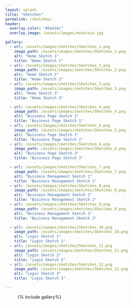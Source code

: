 ```yaml
---
layout: splash
title: "Sketches"
permalink: /sketches/
header:
  overlay_color: "#5e616c"
  overlay_image: /assets/images/mountain.jpg

gallery:
  - url: /assets/images/sketches/Sketches_1.png
    image_path: /assets/images/sketches/Sketches_1.png
    alt: "Home Sketch 1"
    title: "Home Sketch 1"
  - url: /assets/images/sketches/Sketches_2.png
    image_path: /assets/images/sketches/Sketches_2.png
    alt: "Home Sketch 2"
    title: "Home Sketch 2"
  - url: /assets/images/sketches/Sketches_3.png
    image_path: /assets/images/sketches/Sketches_3.png
    alt: "Home Sketch 3"
    title: "Home Sketch 3"

  - url: /assets/images/sketches/Sketches_4.png
    image_path: /assets/images/sketches/Sketches_4.png
    alt: "Business Page Sketch 1"
    title: "Business Page Sketch 1"
  - url: /assets/images/sketches/Sketches_5.png
    image_path: /assets/images/sketches/Sketches_5.png
    alt: "Business Page Sketch 2"
    title: "Business Page Sketch 2"
  - url: /assets/images/sketches/Sketches_6.png
    image_path: /assets/images/sketches/Sketches_6.png
    alt: "Business Page Sketch 3"
    title: "Business Page Sketch 3"

  - url: /assets/images/sketches/Sketches_7.png
    image_path: /assets/images/sketches/Sketches_7.png
    alt: "Business Management Sketch 1"
    title: "Business Management Sketch 1"
  - url: /assets/images/sketches/Sketches_8.png
    image_path: /assets/images/sketches/Sketches_8.png
    alt: "Business Management Sketch 2"
    title: "Business Management Sketch 2"
  - url: /assets/images/sketches/Sketches_9.png
    image_path: /assets/images/sketches/Sketches_9.png
    alt: "Business Management Sketch 3"
    title: "Business Management Sketch 3"

  - url: /assets/images/sketches/Sketches_10.png
    image_path: /assets/images/sketches/Sketches_10.png
    alt: "Login Sketch 1"
    title: "Login Sketch 1"
  - url: /assets/images/sketches/Sketches_11.png
    image_path: /assets/images/sketches/Sketches_11.png
    alt: "Login Sketch 2"
    title: "Login Sketch 2"
  - url: /assets/images/sketches/Sketches_12.png
    image_path: /assets/images/sketches/Sketches_12.png
    alt: "Login Sketch 3"
    title: "Login Sketch 3"

---
```

<figure>{% include gallery%}</figure>
